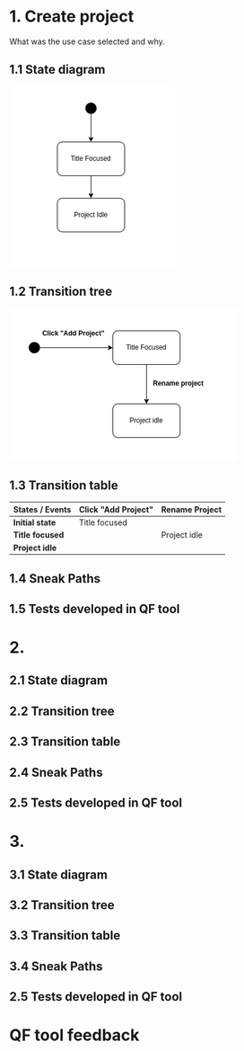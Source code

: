 # 1. Create project

What was the use case selected and why. 
## 1.1 State diagram

![](./figures/01_create_project/01_state_machine.png)

## 1.2 Transition tree 

![](./figures/01_create_project/01_transition_tree.png)

## 1.3 Transition table 

| States / Events    | Click "Add Project" | Rename Project |  
| ------------------ | ------------------- | -------------- | 
|**Initial state**   | Title focused       |                |  
|**Title focused**   |                     | Project idle   |              
|**Project idle**    |                     |                | 

## 1.4 Sneak Paths 

## 1.5 Tests developed in QF tool

# 2. 

##  2.1 State diagram 

## 2.2 Transition tree

## 2.3 Transition table 

## 2.4 Sneak Paths 

## 2.5 Tests developed in QF tool 


# 3. 

##  3.1 State diagram 

## 3.2 Transition tree

## 3.3 Transition table 

## 3.4 Sneak Paths 

## 2.5 Tests developed in QF tool 











# QF tool feedback 


